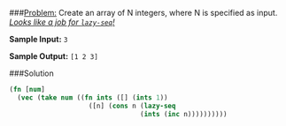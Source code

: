 ###[Problem:](https://www.hackerrank.com/challenges/fp-array-of-n-elements)
Create an array of N integers, where N is specified as input.
*[Looks like a job for ```lazy-seq```!](https://clojuredocs.org/clojure.core/lazy-seq)*

**Sample Input:** ```3```

**Sample Output:** ```[1 2 3]```

###Solution
```clojure
(fn [num]
  (vec (take num ((fn ints ([] (ints 1))
                    ([n] (cons n (lazy-seq 
                                 (ints (inc n))))))))))
```
